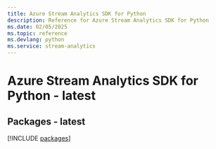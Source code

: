 ```yaml
---
title: Azure Stream Analytics SDK for Python
description: Reference for Azure Stream Analytics SDK for Python
ms.date: 02/05/2025
ms.topic: reference
ms.devlang: python
ms.service: stream-analytics
---
```

# Azure Stream Analytics SDK for Python - latest
## Packages - latest
[!INCLUDE [packages](stream-analytics-index.md)]